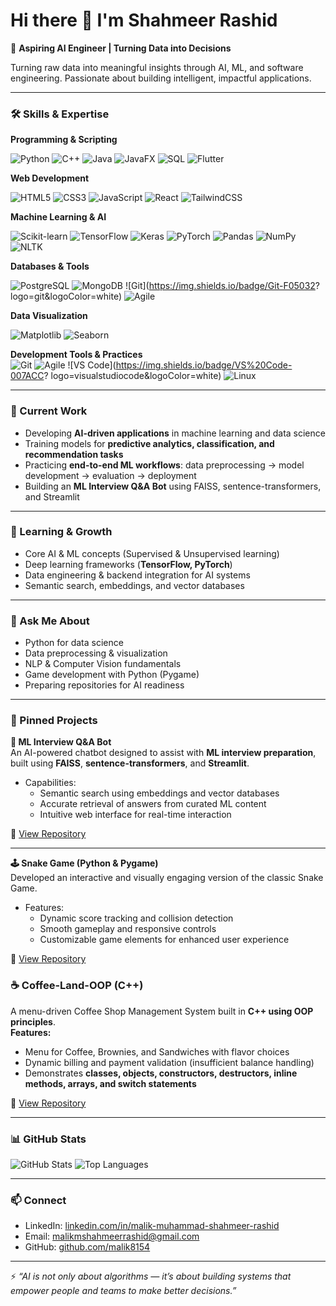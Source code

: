 # Hi there 👋 I'm Shahmeer Rashid  

🚀 **Aspiring AI Engineer | Turning Data into Decisions**  

Turning raw data into meaningful insights through AI, ML, and software engineering. Passionate about building intelligent, impactful applications.

---

### 🛠️ Skills & Expertise  

**Programming & Scripting** 

![Python](https://img.shields.io/badge/Python-3776AB?logo=python&logoColor=white) ![C++](https://img.shields.io/badge/C++-00599C?logo=c%2B%2B&logoColor=white) ![Java](https://img.shields.io/badge/Java-007396?logo=java&logoColor=white) ![JavaFX](https://img.shields.io/badge/JavaFX-007396?logo=java&logoColor=white) ![SQL](https://img.shields.io/badge/SQL-003B57?logo=databricks&logoColor=white) ![Flutter](https://img.shields.io/badge/Flutter-02569B?logo=flutter&logoColor=white)  

**Web Development**  

![HTML5](https://img.shields.io/badge/HTML5-E34F26?logo=html5&logoColor=white) ![CSS3](https://img.shields.io/badge/CSS3-1572B6?logo=css3&logoColor=white) ![JavaScript](https://img.shields.io/badge/JavaScript-F7DF1E?logo=javascript&logoColor=black) ![React](https://img.shields.io/badge/React-20232A?logo=react&logoColor=61DAFB) ![TailwindCSS](https://img.shields.io/badge/Tailwind_CSS-38B2AC?logo=tailwind-css&logoColor=white)  

**Machine Learning & AI**  

![Scikit-learn](https://img.shields.io/badge/Scikit--learn-F7931E?logo=scikitlearn&logoColor=white) ![TensorFlow](https://img.shields.io/badge/TensorFlow-FF6F00?logo=tensorflow&logoColor=white) ![Keras](https://img.shields.io/badge/Keras-D00000?logo=keras&logoColor=white) ![PyTorch](https://img.shields.io/badge/PyTorch-EE4C2C?logo=pytorch&logoColor=white)  ![Pandas](https://img.shields.io/badge/Pandas-150458?logo=pandas&logoColor=white) ![NumPy](https://img.shields.io/badge/NumPy-013243?logo=numpy&logoColor=white) ![NLTK](https://img.shields.io/badge/NLTK-154D2E?logo=python&logoColor=white)  

**Databases & Tools**  

![PostgreSQL](https://img.shields.io/badge/PostgreSQL-4169E1?logo=postgresql&logoColor=white) ![MongoDB](https://img.shields.io/badge/MongoDB-4EA94B?logo=mongodb&logoColor=white) ![Git](https://img.shields.io/badge/Git-F05032?
logo=git&logoColor=white) ![Agile](https://img.shields.io/badge/Agile-239120?logo=scrumalliance&logoColor=white)  

**Data Visualization**  

![Matplotlib](https://img.shields.io/badge/Matplotlib-11557c?logo=python&logoColor=white) ![Seaborn](https://img.shields.io/badge/Seaborn-5A9?logo=python&logoColor=white)  

**Development Tools & Practices**  
![Git](https://img.shields.io/badge/Git-F05032?logo=git&logoColor=white) ![Agile](https://img.shields.io/badge/Agile-239120?logo=scrumalliance&logoColor=white) ![VS Code](https://img.shields.io/badge/VS%20Code-007ACC?
logo=visualstudiocode&logoColor=white) ![Linux](https://img.shields.io/badge/Linux-FCC624?logo=linux&logoColor=black)

---

### 🔭 Current Work  

- Developing **AI-driven applications** in machine learning and data science  
- Training models for **predictive analytics, classification, and recommendation tasks**  
- Practicing **end-to-end ML workflows**: data preprocessing → model development → evaluation → deployment  
- Building an **ML Interview Q&A Bot** using FAISS, sentence-transformers, and Streamlit  

---

### 🌱 Learning & Growth  

- Core AI & ML concepts (Supervised & Unsupervised learning)  
- Deep learning frameworks (**TensorFlow, PyTorch**)  
- Data engineering & backend integration for AI systems  
- Semantic search, embeddings, and vector databases  

---

### 💬 Ask Me About  

- Python for data science  
- Data preprocessing & visualization  
- NLP & Computer Vision fundamentals  
- Game development with Python (Pygame)  
- Preparing repositories for AI readiness  

---

### 📌 Pinned Projects  

**🤖 ML Interview Q&A Bot**  
An AI-powered chatbot designed to assist with **ML interview preparation**, built using **FAISS**, **sentence-transformers**, and **Streamlit**.  
* Capabilities:  
  - Semantic search using embeddings and vector databases  
  - Accurate retrieval of answers from curated ML content  
  - Intuitive web interface for real-time interaction

🔗 [View Repository](https://github.com/malik8154/ML-Interview-QA-Bot)  

---

**🕹️ Snake Game (Python & Pygame)**  
Developed an interactive and visually engaging version of the classic Snake Game.  
* Features:  
  - Dynamic score tracking and collision detection  
  - Smooth gameplay and responsive controls  
  - Customizable game elements for enhanced user experience  

🔗 [View Repository](https://github.com/malik8154/Snake-Game-Twist)  

### ☕ Coffee-Land-OOP (C++)  
A menu-driven Coffee Shop Management System built in **C++ using OOP principles**.  
**Features:**  
- Menu for Coffee, Brownies, and Sandwiches with flavor choices  
- Dynamic billing and payment validation (insufficient balance handling)  
- Demonstrates **classes, objects, constructors, destructors, inline methods, arrays, and switch statements**  

🔗 [View Repository](https://github.com/malik8154/Coffee-Land-OOP)  

---

### 📊 GitHub Stats  

![GitHub Stats](https://github-readme-stats.vercel.app/api?username=malik8154&show_icons=true&theme=radical)  ![Top Languages](https://github-readme-stats.vercel.app/api/top-langs/?username=malik8154&layout=compact&theme=radical)

---

### 📫 Connect  

- LinkedIn: [linkedin.com/in/malik-muhammad-shahmeer-rashid](https://www.linkedin.com/in/malik-muhammad-shahmeer-rashid)  
- Email: [malikmshahmeerrashid@gmail.com](mailto:malikmshahmeerrashid@gmail.com)  
- GitHub: [github.com/malik8154](https://github.com/malik8154)  

---

⚡ *“AI is not only about algorithms — it’s about building systems that empower people and teams to make better decisions.”*  
